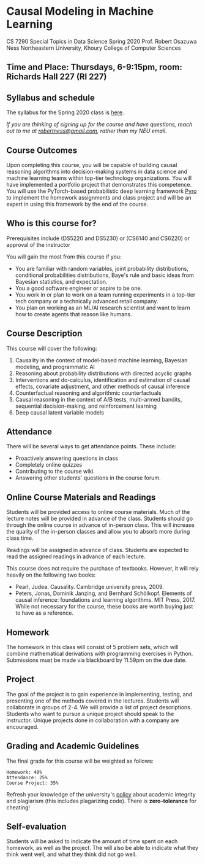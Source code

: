 # Causal Modeling in Machine Learning

CS 7290 Special Topics in Data Science
Spring 2020
Prof. Robert Osazuwa Ness
Northeastern University, Khoury College of Computer Sciences
  	
## Time and Place: Thursdays, 6-9:15pm, room: Richards Hall 227 (RI 227)

## Syllabus and schedule

The syllabus for the Spring 2020 class is [here](https://github.com/robertness/causalML/blob/master/syllabus.md).

*If you are thinking of signing up for the course and have questions, reach out to me at robertness@gmail.com, rather than my NEU email.*

## Course Outcomes

Upon completing this course, you will be capable of building causal reasoning algorithms into decision-making systems in data science and machine learning teams within top-tier technology organizations.  You will have implemented a portfolio project that demonstrates this competence.  You will use the PyTorch-based probabilistic deep learning framework [Pyro](http://pyro.ai/) to implement the homework assignments and class project and will be an expert in using this framework by the end of the course.

## Who is this course for?

Prerequisites include (DS5220 and DS5230) or (CS6140 and CS6220) or approval of the instructor

You will gain the most from this course if you:

* You are familiar with random variables, joint probability distributions, conditional probabilities distributions, Baye's rule and basic ideas from Bayesian statistics, and expectation.
* You a good software engineer or aspire to be one.
* You work in or plan to work on a team running experiments in a top-tier tech company or a technically advanced retail company.
* You plan on working as an ML/AI research scientist and want to learn how to create agents that reason like humans.

## Course Description

This course will cover the following:

1. Causality in the context of model-based machine learning, Bayesian modeling, and programmatic AI
1. Reasoning about probability distributions with directed acyclic graphs
1. Interventions and do-calculus, identification and estimation of causal effects, covariate adjustment, and other methods of causal inference
1. Counterfactual reasoning and algorithmic counterfactuals
1. Causal reasoning in the context of A/B tests, multi-armed bandits, sequential decision-making, and reinforcement learning
1. Deep causal latent variable models

## Attendance

There will be several ways to get attendance points.  These include:

* Proactively answering questions in class
* Completely online quizzes
* Contributing to the course wiki.
* Answering other students' questions in the course forum.

## Online Course Materials and Readings

Students will be provided access to online course materials.  Much of the lecture notes will be provided in advance of the class.  Students should go through the online course in advance of in-person class.  This will increase the quality of the in-person classes and allow you to absorb more during class time.

Readings will be assigned in advance of class.  Students are expected to read the assigned readings in advance of each lecture.

This course does not require the purchase of textbooks.  However, it will rely heavily on the following two books:
* Pearl, Judea. Causality. Cambridge university press, 2009.
* Peters, Jonas, Dominik Janzing, and Bernhard Schölkopf. Elements of causal inference: foundations and learning algorithms. MIT Press, 2017.
While not necessary for the course, these books are worth buying just to have as a reference.

## Homework

The homework in this class will consist of 5 problem sets, which will combine mathematical derivations with programming exercises in Python. Submissions must be made via blackboard by 11.59pm on the due date.

## Project

The goal of the project is to gain experience in implementing, testing, and presenting one of the methods covered in the lectures. Students will collaborate in groups of 2-4. We will provide a list of project descriptions.  Students who want to pursue a unique project should speak to the instructor.  Unique projects done in collaboration with a company are encouraged.

## Grading and Academic Guidelines

The final grade for this course will be weighted as follows:

    Homework: 40%
    Attendance: 25%
    Course Project: 35%

Refresh your knowledge of the university's [policy](http://www.northeastern.edu/osccr/academic-integrity-policy/) about academic integrity and plagiarism (this includes plagarizing code). There is **zero-tolerance** for cheating!

## Self-evaluation

Students will be asked to indicate the amount of time spent on each homework, as well as the project. The will also be able to indicate what they think went well, and what they think did not go well.

